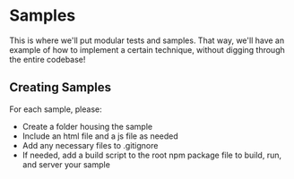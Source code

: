 # Samples

This is where we'll put modular tests and samples. That way, we'll have an example of how to implement a certain technique, without digging through the entire codebase!

## Creating Samples

For each sample, please:
* Create a folder housing the sample
* Include an html file and a js file as needed
* Add any necessary files to .gitignore
* If needed, add a build script to the root npm package file to build, run, and server your sample
